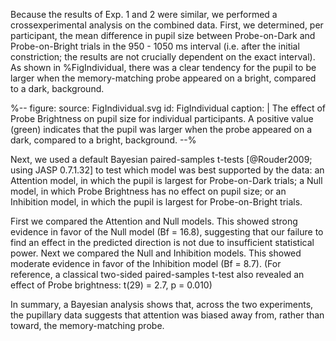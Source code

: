 Because the results of Exp. 1 and 2 were similar, we performed a crossexperimental analysis on the combined data. First, we determined, per participant, the mean difference in pupil size between Probe-on-Dark and Probe-on-Bright trials in the 950 - 1050 ms interval (i.e. after the initial constriction; the results are not crucially dependent on the exact interval). As shown in %FigIndividual, there was a clear tendency for the pupil to be larger when the memory-matching probe appeared on a bright, compared to a dark, background.

%--
figure:
 source: FigIndividual.svg
 id: FigIndividual
 caption: |
  The effect of Probe Brightness on pupil size for individual participants. A positive value (green) indicates that the pupil was larger when the probe appeared on a dark, compared to a bright, background.
--%

Next, we used a default Bayesian paired-samples t-tests [@Rouder2009; using JASP 0.7.1.32] to test which model was best supported by the data: an Attention model, in which the pupil is largest for Probe-on-Dark trials; a Null model, in which Probe Brightness has no effect on pupil size; or an Inhibition model, in which the pupil is largest for Probe-on-Bright trials.

First we compared the Attention and Null models. This showed strong evidence in favor of the Null model (Bf = 16.8), suggesting that our failure to find an effect in the predicted direction is not due to insufficient statistical power. Next we compared the Null and Inhibition models. This showed moderate evidence in favor of the Inhibition model (Bf = 8.7). (For reference, a classical two-sided paired-samples t-test also revealed an effect of Probe brightness: t(29) = 2.7, p = 0.010)

In summary, a Bayesian analysis shows that, across the two experiments, the pupillary data suggests that attention was biased away from, rather than toward, the memory-matching probe.

